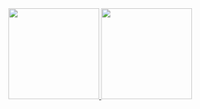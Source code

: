 <div align="justify">
  <a href="https://github.com/LucasMendes97">
    <img  height="180px" src="https://github-readme-stats.vercel.app/api?username=LucasMendes97&show_icons=true&theme=dracula&count_private=true"/>
    <img  height="180px" src="https://github-readme-stats.vercel.app/api/top-langs/?username=LucasMendes97&layout=compact&langs_count=8&theme=dracula"/>
  </a>
</div>
